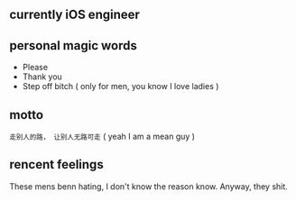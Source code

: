 ## currently iOS engineer

## personal magic words
- Please
- Thank you
- Step off bitch ( only for men, you know I love ladies ) 

## motto
`走别人的路， 让别人无路可走` ( yeah I am a mean guy )

## rencent feelings
These mens benn hating, I don't know the reason know. Anyway, they shit.
